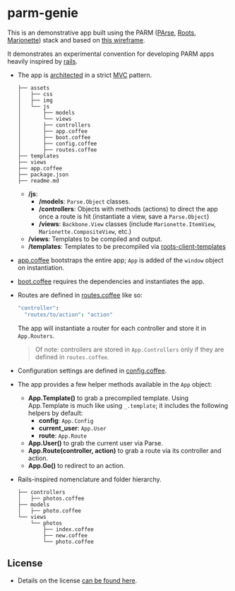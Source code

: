 parm-genie
==========

This is an demonstrative app built using the PARM ([PArse](http://parse.com), [Roots](https://github.com/jenius/roots), [Marionette](https://github.com/marionettejs/backbone.marionette)) stack and based on [this wireframe](wireframes.sketch).

It demonstrates an experimental convention for developing PARM apps heavily inspired by [rails](https://github.com/rails/rails).

- The app is [architected](assets/js) in a strict [MVC](http://en.wikipedia.org/wiki/Model%E2%80%93view%E2%80%93controller) pattern.

  ```
  ├── assets
  │   ├── css
  │   ├── img
  │   └── js
  │       ├── models
  │       └── views
  │       ├── controllers
  │       ├── app.coffee
  │       ├── boot.coffee
  │       ├── config.coffee
  │       ├── routes.coffee
  ├── templates
  ├── views
  ├── app.coffee
  ├── package.json
  ├── readme.md
  ```

  - **/js**:
    - **/models**: `Parse.Object` classes.
    - **/controllers**: Objects with methods (actions) to direct the app once a route is hit (instantiate a view, save a `Parse.Object`)
    - **/views**: `Backbone.View` classes (include `Marionette.ItemView`, `Marionette.CompositeView`, etc.)
  - **/views**: Templates to be compiled and output.
  - **/templates**: Templates to be precompiled via [roots-client-templates](https://github.com/carrot/roots-client-templates)

- [app.coffee](assets/js/app.coffee) bootstraps the entire app; `App` is added of the `window` object on instantiation.
- [boot.coffee](assets/js/boot.coffee) requires the dependencies and instantiates the app.
- Routes are defined in [routes.coffee](assets/js/routes.coffee) like so:

  ```coffeescript
  "controller":
    "routes/to/action": "action"
  ```

  The app will instantiate a router for each controller and store it in `App.Routers`.
  > Of note: controllers are stored in `App.Controllers` only if they are defined in `routes.coffee`.

- Configuration settings are defined in [config.coffee](assets/js/config.coffee).
- The app provides a few helper methods available in the `App` object:
  - **App.Template()** to grab a precompiled template.  Using App.Template is much like using `_.template`; it includes the following helpers by default:
    - **config**: `App.Config`
    - **current_user**: `App.User`
    - **route**: `App.Route`
  - **App.User()** to grab the current user via Parse.
  - **App.Route(controller, action)** to grab a route via its controller and action.
  - **App.Go()** to redirect to an action.

- Rails-inspired nomenclature and folder hierarchy.

  ```
  ├── controllers
  │   ├── photos.coffee
  ├── models
  │   ├── photo.coffee
  └── views
      └── photos
          ├── index.coffee
          ├── new.coffee
          └── photo.coffee
  ```

## License

- Details on the license [can be found here](LICENSE).
